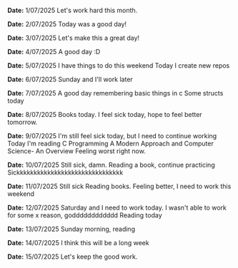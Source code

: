 **Date:** 1/07/2025
Let's work hard this month.

**Date:** 2/07/2025
Today was a good day!

**Date:** 3/07/2025
Let's make this a great day!

**Date:** 4/07/2025
A good day :D

**Date:** 5/07/2025
I have things to do this weekend
Today I create new repos

**Date:** 6/07/2025
Sunday and I'll work later

**Date:** 7/07/2025
A good day remembering basic things in c
Some structs today

**Date:** 8/07/2025
Books today.
I feel sick today, hope to feel better tomorrow.

**Date:** 9/07/2025
I'm still feel sick today, but I need to continue working
Today I'm reading C Programming A Modern Approach and Computer Science- An Overview
Feeling worst right now.

**Date:** 10/07/2025
Still sick, damn.
Reading a book, continue practicing
Sickkkkkkkkkkkkkkkkkkkkkkkkkkkkkkk

**Date:** 11/07/2025
Still sick
Reading books.
Feeling better, I need to work this weekend

**Date:** 12/07/2025
Saturday and I need to work today.
I wasn't able to work for some x reason, godddddddddddd
Reading today

**Date:** 13/07/2025
Sunday morning, reading

**Date:** 14/07/2025
I think this will be a long week

**Date:** 15/07/2025
Let's keep the good work.
